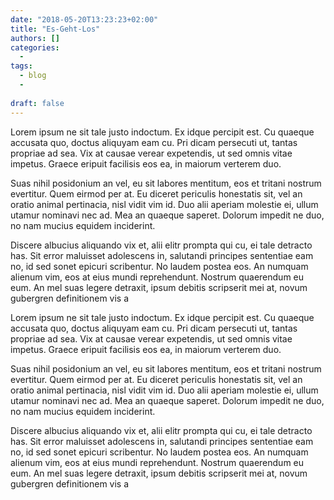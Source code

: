 ```yaml
---
date: "2018-05-20T13:23:23+02:00"
title: "Es-Geht-Los"
authors: []
categories:
  -
tags:
  - blog
  - 
  
draft: false
---
```

Lorem ipsum ne sit tale justo indoctum. Ex idque percipit est. Cu quaeque accusata quo, doctus aliquyam eam cu. Pri dicam persecuti ut, tantas propriae ad sea. Vix at causae verear expetendis, ut sed omnis vitae impetus. Graece eripuit facilisis eos ea, in maiorum verterem duo.

Suas nihil posidonium an vel, eu sit labores mentitum, eos et tritani nostrum evertitur. Quem eirmod per at. Eu diceret periculis honestatis sit, vel an oratio animal pertinacia, nisl vidit vim id. Duo alii aperiam molestie ei, ullum utamur nominavi nec ad. Mea an quaeque saperet. Dolorum impedit ne duo, no nam mucius equidem inciderint.

Discere albucius aliquando vix et, alii elitr prompta qui cu, ei tale detracto has. Sit error maluisset adolescens in, salutandi principes sententiae eam no, id sed sonet epicuri scribentur. No laudem postea eos. An numquam alienum vim, eos at eius mundi reprehendunt. Nostrum quaerendum eu eum. An mel suas legere detraxit, ipsum debitis scripserit mei at, novum gubergren definitionem vis a 

Lorem ipsum ne sit tale justo indoctum. Ex idque percipit est. Cu quaeque accusata quo, doctus aliquyam eam cu. Pri dicam persecuti ut, tantas propriae ad sea. Vix at causae verear expetendis, ut sed omnis vitae impetus. Graece eripuit facilisis eos ea, in maiorum verterem duo.

Suas nihil posidonium an vel, eu sit labores mentitum, eos et tritani nostrum evertitur. Quem eirmod per at. Eu diceret periculis honestatis sit, vel an oratio animal pertinacia, nisl vidit vim id. Duo alii aperiam molestie ei, ullum utamur nominavi nec ad. Mea an quaeque saperet. Dolorum impedit ne duo, no nam mucius equidem inciderint.

Discere albucius aliquando vix et, alii elitr prompta qui cu, ei tale detracto has. Sit error maluisset adolescens in, salutandi principes sententiae eam no, id sed sonet epicuri scribentur. No laudem postea eos. An numquam alienum vim, eos at eius mundi reprehendunt. Nostrum quaerendum eu eum. An mel suas legere detraxit, ipsum debitis scripserit mei at, novum gubergren definitionem vis a 
